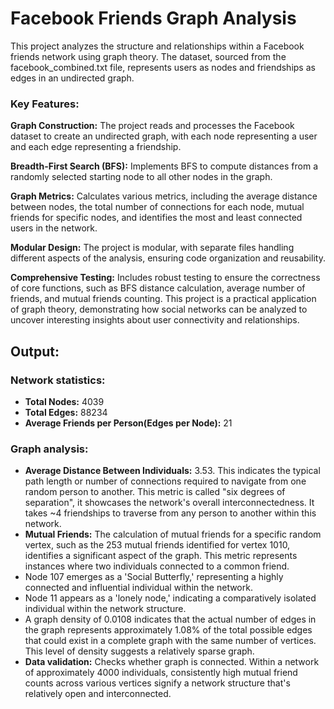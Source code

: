 # Facebook Friends Graph Analysis

This project analyzes the structure and relationships within a Facebook friends network using graph theory. The dataset, sourced from the facebook_combined.txt file, represents users as nodes and friendships as edges in an undirected graph.

### Key Features:

**Graph Construction:** The project reads and processes the Facebook dataset to create an undirected graph, with each node representing a user and each edge representing a friendship.

**Breadth-First Search (BFS):** Implements BFS to compute distances from a randomly selected starting node to all other nodes in the graph.

**Graph Metrics:** Calculates various metrics, including the average distance between nodes, the total number of connections for each node, mutual friends for specific nodes, and identifies the most and least connected users in the network.

**Modular Design:** The project is modular, with separate files handling different aspects of the analysis, ensuring code organization and reusability.

**Comprehensive Testing:** Includes robust testing to ensure the correctness of core functions, such as BFS distance calculation, average number of friends, and mutual friends counting.
This project is a practical application of graph theory, demonstrating how social networks can be analyzed to uncover interesting insights about user connectivity and relationships.

## Output:

### Network statistics:
- **Total Nodes:** 4039
- **Total Edges:** 88234
- **Average Friends per Person(Edges per Node):** 21

### Graph analysis:
- **Average Distance Between Individuals:** 3.53. This indicates the typical path length or
number of connections required to navigate from one random person to another. This
metric is called "six degrees of separation", it showcases the network's overall
interconnectedness. It takes ~4 friendships to traverse from any person to another
within this network.
- **Mutual Friends:** The calculation of mutual friends for a specific random vertex, such as
the 253 mutual friends identified for vertex 1010, identifies a significant aspect of the
graph. This metric represents instances where two individuals connected to a common
friend.
- Node 107 emerges as a 'Social Butterfly,' representing a highly connected and influential
individual within the network.
- Node 11 appears as a 'lonely node,' indicating a comparatively isolated individual within
the network structure.
- A graph density of 0.0108 indicates that the actual number of edges in the graph
represents approximately 1.08% of the total possible edges that could exist in a complete
graph with the same number of vertices. This level of density suggests a relatively sparse
graph.
- **Data validation:** Checks whether graph is connected.
Within a network of approximately 4000 individuals, consistently high mutual friend counts
across various vertices signify a network structure that's relatively open and interconnected.

